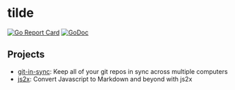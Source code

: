 tilde
=====

[![Go Report Card](https://goreportcard.com/badge/github.com/jychri/tilde)](https://goreportcard.com/report/github.com/jychri/tilde) [![GoDoc](https://godoc.org/github.com/jychri/tilde?status.svg)](https://godoc.org/github.com/jychri/tilde)

## Projects ##

- [git-in-sync](https://github.com/jychri/git-in-sync): Keep all of
  your git repos in sync across multiple computers
- [js2x](https://github.com/jychri/js2x): Convert Javascript to Markdown and beyond with js2x
